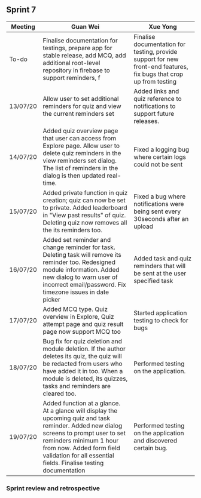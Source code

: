 ## Sprint 7

Meeting|Guan Wei|Xue Yong
---|---------|----------
To-do|Finalise documentation for testings, prepare app for stable release, add MCQ, add additional root-level repository in firebase to support reminders, f|Finalise documentation for testing, provide support for new front-end features, fix bugs that crop up from testing
13/07/20|Allow user to set additional reminders for quiz and view the current reminders set|Added links and quiz reference to notifications to support future releases.
14/07/20|Added quiz overview page that user can access from Explore page. Allow user to delete quiz reminders in the view reminders set dialog. The list of reminders in the dialog is then updated real-time.|Fixed a logging bug where certain logs could not be sent
15/07/20|Added private function in quiz creation; quiz can now be set to private. Added leaderboard in "View past results" of quiz. Deleting quiz now removes all the its reminders too.|Fixed a bug where notifications were being sent every 30seconds after an upload
16/07/20|Added set reminder and change reminder for task. Deleting task will remove its reminder too. Redesigned module information. Added new dialog to warn user of incorrect email/password. Fix timezone issues in date picker|Added task and quiz reminders that will be sent at the user specified task
17/07/20|Added MCQ type. Quiz overview in Explore, Quiz attempt page and quiz result page now support MCQ too|Started application testing to check for bugs
18/07/20|Bug fix for quiz deletion and module deletion. If the author deletes its quiz, the quiz will be redacted from users who have added it in too. When a module is deleted, its quizzes, tasks and reminders are cleared too.|Performed testing on the application.
19/07/20|Added function at a glance. At a glance will display the upcoming quiz and task reminder. Added new dialog screens to prompt user to set reminders minimum 1 hour from now. Added form field validation for all essential fields. Finalise testing documentation|Performed testing on the application and discovered certain bug.

### Sprint review and retrospective